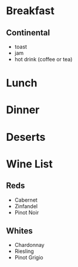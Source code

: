 # Breakfast 
## Continental
- toast
- jam
- hot drink (coffee or tea)

# Lunch

# Dinner

# Deserts

# Wine List
## Reds
- Cabernet
- Zinfandel
- Pinot Noir
## Whites
- Chardonnay
- Riesling
- Pinot Grigio
